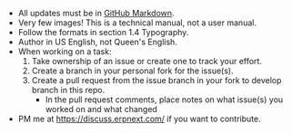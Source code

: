 * All updates must be in [GitHub Markdown](https://guides.github.com/features/mastering-markdown/).
* Very few images! This is a technical manual, not a user manual.
* Follow the formats in section 1.4 Typography.
* Author in US English, not Queen's English.
* When working on a task:
    1. Take ownership of an issue or create one to track your effort.
    1. Create a branch in your personal fork for the issue(s).
    1. Create a pull request from the issue branch in your fork to develop branch in this repo.
        * In the pull request comments, place notes on what issue(s) you worked on and what changed
* PM me at https://discuss.erpnext.com/ if you want to contribute.
